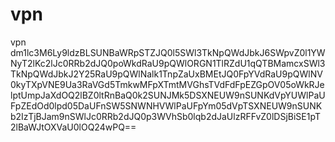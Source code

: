 # vpn
vpn
dm1lc3M6Ly9ldzBLSUNBaWRpSTZJQ0l5SWl3TkNpQWdJbkJ6SWpvZ0l1YWNyT2lKc2lJc0RRb2dJQ0poWkdRaU9pQWlORGN1TlRZdU1qQTBMamcxSWl3TkNpQWdJbkJ2Y25RaU9pQWlNalk1TnpZaUxBMEtJQ0FpYVdRaU9pQWlNV0kyTXpVNE9Ua3RaVGd5TmkwMFpXTmtMVGhsTVdFdFpEZGpOV05oWkRJelptUmpJaXdOQ2lBZ0ltRnBaQ0k2SUNJMk5DSXNEUW9nSUNKdVpYUWlPaUFpZEdOd0lpd05DaUFnSW5SNWNHVWlPaUFpYm05dVpTSXNEUW9nSUNKb2IzTjBJam9nSWlJc0RRb2dJQ0p3WVhSb0lqb2dJaUlzRFFvZ0lDSjBiSE1pT2lBaWJtOXVaU0lOQ24wPQ==
